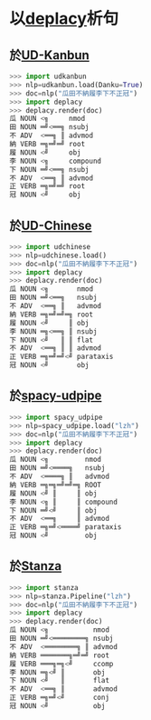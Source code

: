 # 以[deplacy](https://koichiyasuoka.github.io/deplacy/)析句

## 於[UD-Kanbun](https://github.com/KoichiYasuoka/UD-Kanbun)

```py
>>> import udkanbun
>>> nlp=udkanbun.load(Danku=True)
>>> doc=nlp("瓜田不納履李下不正冠")
>>> import deplacy
>>> deplacy.render(doc)
瓜 NOUN <╗     nmod
田 NOUN ═╝<══╗ nsubj
不 ADV  <══╗ ║ advmod
納 VERB ═╗═╝═╝ root
履 NOUN <╝     obj
李 NOUN <╗     compound
下 NOUN ═╝<══╗ nsubj
不 ADV  <══╗ ║ advmod
正 VERB ═╗═╝═╝ root
冠 NOUN <╝     obj
```

## 於[UD-Chinese](https://pypi.org/project/udchinese)

```py
>>> import udchinese
>>> nlp=udchinese.load()
>>> doc=nlp("瓜田不納履李下不正冠")
>>> import deplacy
>>> deplacy.render(doc)
瓜 NOUN <╗       nmod
田 NOUN ═╝<══╗   nsubj
不 ADV  <══╗ ║   advmod
納 VERB ═╗═╝═╝═╗ root
履 NOUN <╝     ║ obj
李 NOUN ═╗<══╗ ║ nsubj
下 NOUN <╝   ║ ║ flat
不 ADV  <══╗ ║ ║ advmod
正 VERB ═╗═╝═╝<╝ parataxis
冠 NOUN <╝       obj
```

## 於[spacy-udpipe](https://github.com/TakeLab/spacy-udpipe)

```py
>>> import spacy_udpipe
>>> nlp=spacy_udpipe.load("lzh")
>>> doc=nlp("瓜田不納履李下不正冠")
>>> import deplacy
>>> deplacy.render(doc)
瓜 NOUN <╗         nmod
田 NOUN ═╝<════╗   nsubj
不 ADV  <════╗ ║   advmod
納 VERB ═╗═╗═╝═╝═╗ ROOT
履 NOUN <╝ ║     ║ obj
李 NOUN <╗ ║     ║ compound
下 NOUN ═╝<╝     ║ obj
不 ADV  <══╗     ║ advmod
正 VERB ═╗═╝<════╝ parataxis
冠 NOUN <╝         obj
```

## 於[Stanza](https://stanfordnlp.github.io/stanza)

```py
>>> import stanza
>>> nlp=stanza.Pipeline("lzh")
>>> doc=nlp("瓜田不納履李下不正冠")
>>> import deplacy
>>> deplacy.render(doc)
瓜 NOUN <╗           nmod
田 NOUN ═╝<════════╗ nsubj
不 ADV  <════════╗ ║ advmod
納 VERB ═══════╗═╝═╝ root
履 VERB ═══╗═╗<╝     ccomp
李 NOUN ═╗<╝ ║       obj
下 NOUN <╝   ║       flat
不 ADV  <══╗ ║       advmod
正 VERB ═╗═╝<╝       conj
冠 NOUN <╝           obj
```

